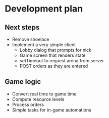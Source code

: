 # Development plan

## Next steps

* Remove shoelace
* Implement a very simple client
  * Lobby dialog that prompts for nick
  * Game screen that renders state
  * setTimeout to request arena from server
  * POST orders as they are entered

## Game logic
* Convert real time to game time
* Compute resource levels
* Process orders
* Simple tasks for in-game automations


